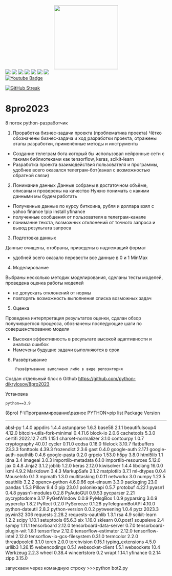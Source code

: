 <div id="header" align="center">
  <img src="https://media.giphy.com/media/hqU2KkjW5bE2v2Z7Q2/giphy.gif" width="200"/>
</div>

<div id="badges" align="left">
  <img src="https://static.tildacdn.com/tild6430-6139-4762-a436-336462373234/python--v1_copy.png"/>
  <img src="https://static.tildacdn.com/tild3662-3964-4534-a162-316439633031/git_copy.png"/>
  <img src="https://static.tildacdn.com/tild6431-6532-4264-b863-623866363934/numpy.png"/>
  <img src="https://static.tildacdn.com/tild3938-3337-4237-b966-313061323766/pandas.png"/>
  <img src="https://static.tildacdn.com/tild3663-3331-4835-a132-306539363230/file_type_sqlite_ico.png"/>
  <img src="https://static.tildacdn.com/tild3638-3333-4130-b364-383231306464/1200px-Matplotlib_ic.png"/>
  <img src="https://static.tildacdn.com/tild3733-6236-4161-b366-386531623133/130px-Scikit_learn_l.png"/>

</div>

<div id="badges">
  <a href="https://www.youtube.com/channel/UCUkkCRM55x7MzTqkGYDp_GQ">
  <img src="https://img.shields.io/badge/YouTube-red?style=for-the-badge&logo=youtube&logoColor=white" alt="Youtube Badge"/>
  </a>
</div>

<img src="https://komarev.com/ghpvc/?username=python-dikrylosov&style=flat-square&color=blue" alt=""/>

[![GitHub Streak](http://github-readme-streak-stats.herokuapp.com?user=python-dikrylosov&theme=dark&background=000000)](https://git.io/streak-stats)

# 8pro2023
8 поток python-разработчик

1) Проработка бизнес-задачи проекта (проблематика проекта)
Чётко обозначены бизнес-задача и ход разработки проекта, отражены этапы разработки, применённые методы и инструменты
- Создание телеграм бота который бы использовал нейронные сети с такими библиотеками как tensorflow, keras, scikit-learn
- Разработка проекта взаимодействия пользователя и программы, удобнее всего оказался телеграм-бот(канал с возможностью обратной связи)

2) Понимание данных        Данные собраны в достаточном объёме, описаны и проверены на качество
Нужно понимать с какими данными мы будем работать
- Полученные данные по курсу биткоина, рубля и доллара взял с yahoo finance !pip install yfinance
- полученные сообщения от пользователя в телеграм-канале
- понимание текста, возможных отклонений от точного запроса и вывод результата запроса

3) Подготовка данных

Данные очищены, отобраны, приведены в надлежащий формат
- удобней всего оказало перевести все данные в 0 и 1 MinMax

4) Моделирование

Выбраны несколько методик моделирования, сделаны тесты моделей, проведена оценка работы моделей
- не допускать отклонений от нормы
- повторять возможность выполнения списка возможных задач

5) Оценка

Проведена интерпретация результатов оценки, сделан обзор получившегося процесса, обозначены последующие шаги по совершенствованию модели
- Высокая эффективность в ресультате высокой адаптивности и анализа ошибок
- Намечены будущие задачи выполняются в срок
      

6) Развёртывание

        Развёртывание выполнено либо в виде репозитория
Создан отдельный блок в Github https://github.com/python-dikrylosov/8pro2023



Установка 

    python==3.9
(8pro) F:\Программирование\разное PYTHON>pip list
Package                      Version
---------------------------- ---------
absl-py                      1.4.0
appdirs                      1.4.4
astunparse                   1.6.3
base58                       2.1.1
beautifulsoup4               4.12.0
bitcoin-utils-fork-minimal   0.4.11.6
block-io                     2.0.6
cachetools                   5.3.0
certifi                      2022.12.7
cffi                         1.15.1
charset-normalizer           3.1.0
contourpy                    1.0.7
cryptography                 40.0.1
cycler                       0.11.0
ecdsa                        0.18.0
filelock                     3.10.7
flatbuffers                  23.3.3
fonttools                    4.39.3
frozendict                   2.3.6
gast                         0.4.0
google-auth                  2.17.1
google-auth-oauthlib         0.4.6
google-pasta                 0.2.0
grpcio                       1.53.0
h5py                         3.8.0
html5lib                     1.1
idna                         3.4
imageai                      3.0.3
importlib-metadata           6.1.0
importlib-resources          5.12.0
jax                          0.4.8
Jinja2                       3.1.2
joblib                       1.2.0
keras                        2.12.0
kiwisolver                   1.4.4
libclang                     16.0.0
lxml                         4.9.2
Markdown                     3.4.3
MarkupSafe                   2.1.2
matplotlib                   3.7.1
ml-dtypes                    0.0.4
MouseInfo                    0.1.3
mpmath                       1.3.0
multitasking                 0.0.11
networkx                     3.0
numpy                        1.23.5
oauthlib                     3.2.2
opencv-python                4.6.0.66
opt-einsum                   3.3.0
packaging                    23.0
pandas                       1.5.3
Pillow                       9.4.0
pip                          23.0.1
poloniexapi                  0.5.7
protobuf                     4.22.1
pyasn1                       0.4.8
pyasn1-modules               0.2.8
PyAutoGUI                    0.9.53
pycparser                    2.21
pycryptodome                 3.17
PyGetWindow                  0.0.9
PyMsgBox                     1.0.9
pyparsing                    3.0.9
pyperclip                    1.8.2
PyRect                       0.2.0
PyScreeze                    0.1.28
pyTelegramBotAPI             4.10.0
python-dateutil              2.8.2
python-version               0.0.2
pytweening                   1.0.4
pytz                         2023.3
pywin32                      306
requests                     2.28.2
requests-oauthlib            1.3.1
rsa                          4.9
scikit-learn                 1.2.2
scipy                        1.10.1
setuptools                   65.6.3
six                          1.16.0
sklearn                      0.0.post1
soupsieve                    2.4
sympy                        1.11.1
tensorboard                  2.12.0
tensorboard-data-server      0.7.0
tensorboard-plugin-wit       1.8.1
tensorflow                   2.12.0
tensorflow-estimator         2.12.0
tensorflow-intel             2.12.0
tensorflow-io-gcs-filesystem 0.31.0
termcolor                    2.2.0
threadpoolctl                3.1.0
torch                        2.0.0
torchvision                  0.15.1
typing_extensions            4.5.0
urllib3                      1.26.15
webencodings                 0.5.1
websocket-client             1.5.1
websockets                   10.4
Werkzeug                     2.2.3
wheel                        0.38.4
wincertstore                 0.2
wrapt                        1.14.1
yfinance                     0.2.14
zipp                         3.15.0

запускаем через командную строку >>>python bot2.py
